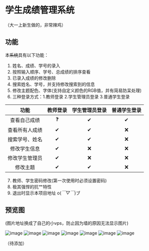 # 学生成绩管理系统
（大一上新生做的，非常辣鸡）
## 功能
本~~系统~~具有以下功能：   
1. 姓名、成绩、学号的录入
2. 按照输入顺序、学号、总成绩的排序查看
3. 已录入成绩的修改删除
4. 搜索姓名、学号，并支持修改搜索到的信息
5. 修改主题配色、字体(支持自定义颜色的RGB值，并有简易防呆处理)
6. 三种登录方式：1.教师登录 2.学生管理员登录 3.普通学生登录

|  功能  | 教师登录 | 学生管理员登录  |  普通学生登录  |
|:-:|:-:|:-:|:-:|
| 查看自己成绩 | ❓ | ✔ | ✔ |
| 查看所有人成绩 | ✔ | ✔ | ❌ |
| 搜索学号、姓名 | ✔ | ✔ | ❌ |
| 修改学生信息 | ✔ | ❌ | ❌ |
| 修改学生管理员 | ✔ | ❌ | ❌ |
| 修改主题 | ✔ | ✔ | ❌ |


7. 教师、学生密码修改(第一次使用时必须设置密码)
8. 极其强悍的抗艹特性
9. 退出时显示本项目地址 o(*￣▽￣*)ブ

## 预览图

(图片地址换成了自己的小vps，防止因为墙的原因无法显示图片)

![image](https://www.justlll.tk/myHomework/imgPreview/welcomeMenu.png)
![image](https://www.justlll.tk/myHomework/imgPreview/mainMenu.png)
![image](https://www.justlll.tk/myHomework/imgPreview/color.png)
![image](https://www.justlll.tk/myHomework/imgPreview/font.png)
![image](https://www.justlll.tk/myHomework/imgPreview/color2.png)
![image](https://www.justlll.tk/myHomework/imgPreview/information.png)
![image](https://www.justlll.tk/myHomework/imgPreview/exit.png)

（待添加）

